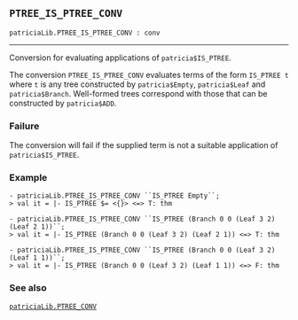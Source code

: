 ## `PTREE_IS_PTREE_CONV`

``` hol4
patriciaLib.PTREE_IS_PTREE_CONV : conv
```

------------------------------------------------------------------------

Conversion for evaluating applications of `patricia$IS_PTREE`.

The conversion `PTREE_IS_PTREE_CONV` evaluates terms of the form
`IS_PTREE t` where `t` is any tree constructed by `patricia$Empty`,
`patricia$Leaf` and `patricia$Branch`. Well-formed trees correspond with
those that can be constructed by `patricia$ADD`.

### Failure

The conversion will fail if the supplied term is not a suitable
application of `patricia$IS_PTREE`.

### Example

``` hol4
- patriciaLib.PTREE_IS_PTREE_CONV ``IS_PTREE Empty``;
> val it = |- IS_PTREE $= <{}> <=> T: thm

- patriciaLib.PTREE_IS_PTREE_CONV ``IS_PTREE (Branch 0 0 (Leaf 3 2) (Leaf 2 1))``;
> val it = |- IS_PTREE (Branch 0 0 (Leaf 3 2) (Leaf 2 1)) <=> T: thm

- patriciaLib.PTREE_IS_PTREE_CONV ``IS_PTREE (Branch 0 0 (Leaf 3 2) (Leaf 1 1))``;
> val it = |- IS_PTREE (Branch 0 0 (Leaf 3 2) (Leaf 1 1)) <=> F: thm
```

### See also

[`patriciaLib.PTREE_CONV`](#patriciaLib.PTREE_CONV)
